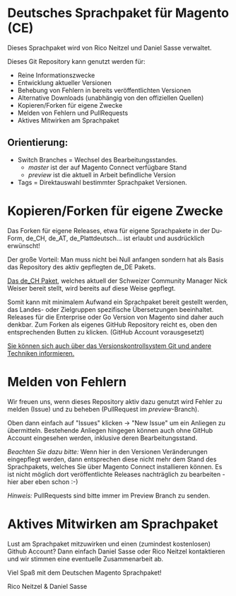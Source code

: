 # Deutsches Sprachpaket für Magento (CE)
Dieses Sprachpaket wird von Rico Neitzel und Daniel Sasse verwaltet.

Dieses Git Repository kann genutzt werden für:

* Reine Informationszwecke
* Entwicklung aktueller Versionen
* Behebung von Fehlern in bereits veröffentlichten Versionen
* Alternative Downloads (unabhängig von den offiziellen Quellen)
* Kopieren/Forken für eigene Zwecke
* Melden von Fehlern und PullRequests
* Aktives Mitwirken am Sprachpaket

## Orientierung:

* Switch Branches = Wechsel des Bearbeitungsstandes.
  * _master_ ist der auf Magento Connect verfügbare Stand
  * _preview_ ist die aktuell in Arbeit befindliche Version
* Tags = Direktauswahl bestimmter Sprachpaket Versionen.


# Kopieren/Forken für eigene Zwecke

Das Forken für eigene Releases, etwa für eigene Sprachpakete in der Du-Form, de_CH, de_AT, de_Plattdeutsch… ist erlaubt und ausdrücklich erwünscht! 

Der große Vorteil: Man muss nicht bei Null anfangen sondern hat als Basis das Repository des aktiv gepflegten de_DE Pakets.
 
[Das de_CH Paket](https://github.com/openstream/German_LocalePack_de_CH), welches aktuell der Schweizer Community Manager Nick Weiser bereit stellt, wird bereits auf diese Weise gepflegt. 

Somit kann mit minimalem Aufwand ein Sprachpaket bereit gestellt werden, das Landes- oder Zielgruppen spezifische Übersetzungen beeinhaltet. Releases für die Enterprise oder Go Version von Magento sind daher auch denkbar. Zum Forken als eigenes GitHub Repository reicht es, oben den entsprechenden Butten zu klicken. (GitHub Account vorausgesetzt)

[Sie können sich auch über das Versionskontrollsystem Git und andere Techniken informieren.](http://git-scm.com/)

# Melden von Fehlern

Wir freuen uns, wenn dieses Repository aktiv dazu genutzt wird Fehler zu melden (Issue) und zu beheben (PullRequest im _preview_-Branch).

Oben dann einfach auf "Issues" klicken -> "New Issue" um ein Anliegen zu übermitteln. Bestehende Anliegen hingegen können auch ohne GitHub Account eingesehen werden, inklusive deren Bearbeitungsstand.

_Beachten Sie dazu bitte:_ Wenn hier in den Versionen Veränderungen eingepflegt werden, dann entsprechen diese nicht mehr dem Stand des Sprachpakets, welches Sie über Magento Connect installieren können. Es ist nicht möglich dort veröffentlichte Releases nachträglich zu bearbeiten - hier aber eben schon :-)

_Hinweis:_ PullRequests sind bitte immer im Preview Branch zu senden.


# Aktives Mitwirken am Sprachpaket

Lust am Sprachpaket mitzuwirken und einen (zumindest kostenlosen) Github Account? Dann einfach Daniel Sasse oder Rico Neitzel kontaktieren und wir stimmen eine eventuelle Zusammenarbeit ab.

Viel Spaß mit dem Deutschen Magento Sprachpaket!

Rico Neitzel & Daniel Sasse
